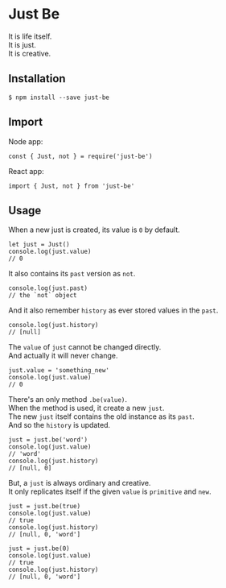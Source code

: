 # Just Be

It is life itself.  
It is just.  
It is creative.

## Installation

```
$ npm install --save just-be
```

## Import

Node app:
```
const { Just, not } = require('just-be')
```

React app:
```
import { Just, not } from 'just-be'
```

## Usage

When a new just is created, its value is `0` by default.  

```
let just = Just()
console.log(just.value)
// 0
```

It also contains its `past` version as `not`.

```
console.log(just.past)
// the `not` object
```

And it also remember `history` as ever stored values in the `past`.

```
console.log(just.history)
// [null]
```

The `value` of `just` cannot be changed directly.  
And actually it will never change.  

```
just.value = 'something_new'
console.log(just.value)
// 0
```

There's an only method `.be(value)`.  
When the method is used, it create a new `just`.  
The new `just` itself contains the old instance as its `past`.  
And so the `history` is updated.

```
just = just.be('word')
console.log(just.value)
// 'word'
console.log(just.history)
// [null, 0]
```

But, a `just` is always ordinary and creative.  
It only replicates itself if the given `value` is `primitive` and `new`.

```
just = just.be(true)
console.log(just.value)
// true
console.log(just.history)
// [null, 0, 'word']

just = just.be(0)
console.log(just.value)
// true
console.log(just.history)
// [null, 0, 'word']
```